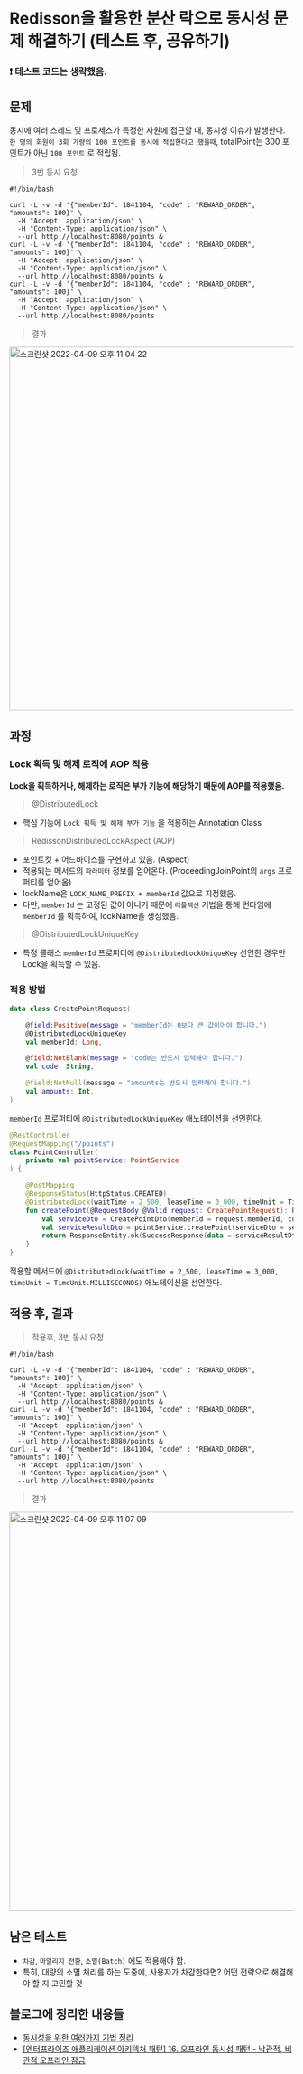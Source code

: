 # Redisson을 활용한 분산 락으로 동시성 문제 해결하기 (테스트 후, 공유하기)

### :exclamation: 테스트 코드는 생략했음.

## 문제

동시에 여러 스레드 및 프로세스가 특정한 자원에 접근할 때, 동시성 이슈가 발생한다. `한 명의 회원이 3회 가량의 100 포인트를 동시에 적립한다고 했을때`, totalPoint는 300 포인트가 아닌 `100 포인트` 로
적립됨.

> 3번 동시 요청

```shell
#!/bin/bash

curl -L -v -d '{"memberId": 1841104, "code" : "REWARD_ORDER", "amounts": 100}' \
  -H "Accept: application/json" \
  -H "Content-Type: application/json" \
  --url http://localhost:8080/points &
curl -L -v -d '{"memberId": 1841104, "code" : "REWARD_ORDER", "amounts": 100}' \
  -H "Accept: application/json" \
  -H "Content-Type: application/json" \
  --url http://localhost:8080/points &
curl -L -v -d '{"memberId": 1841104, "code" : "REWARD_ORDER", "amounts": 100}' \
  -H "Accept: application/json" \
  -H "Content-Type: application/json" \
  --url http://localhost:8080/points
```

> 결과

<img width="643" alt="스크린샷 2022-04-09 오후 11 04 22" src="https://user-images.githubusercontent.com/23515771/162577636-e52e4c65-f335-4ea4-bd71-10128b2c4dd4.png">

## 과정

### Lock 획득 및 해제 로직에 AOP 적용

**Lock을 획득하거나, 해제하는 로직은 부가 기능에 해당하기 때문에 AOP를 적용했음.**

> @DistributedLock

- 핵심 기능에 `Lock 획득 및 해제 부가 기능` 을 적용하는 Annotation Class

> RedissonDistributedLockAspect (AOP)

- 포인트컷 + 어드바이스를 구현하고 있음. (Aspect)
- 적용되는 메서드의 `파라미터` 정보를 얻어온다. (ProceedingJoinPoint의 `args` 프로퍼티를 얻어옴)
- lockName은 `LOCK_NAME_PREFIX + memberId` 값으로 지정했음.
- 다만, `memberId` 는 고정된 값이 아니기 때문에 `리플렉션` 기법을 통해 런타임에 `memberId` 를 획득하여, lockName을 생성했음.

> @DistributedLockUniqueKey

- 특정 클래스 `memberId` 프로퍼티에 `@DistributedLockUniqueKey` 선언한 경우만 Lock을 획득할 수 있음.

### 적용 방법

```kotlin
data class CreatePointRequest(

    @field:Positive(message = "memberId는 0보다 큰 값이어야 합니다.")
    @DistributedLockUniqueKey
    val memberId: Long,

    @field:NotBlank(message = "code는 반드시 입력해야 합니다.")
    val code: String,

    @field:NotNull(message = "amounts는 반드시 입력해야 합니다.")
    val amounts: Int,
)
```

`memberId` 프로퍼티에 `@DistributedLockUniqueKey` 애노테이션을 선언한다.

```kotlin
@RestController
@RequestMapping("/points")
class PointController(
    private val pointService: PointService
) {

    @PostMapping
    @ResponseStatus(HttpStatus.CREATED)
    @DistributedLock(waitTime = 2_500, leaseTime = 3_000, timeUnit = TimeUnit.MILLISECONDS)
    fun createPoint(@RequestBody @Valid request: CreatePointRequest): ResponseEntity<SuccessResponse<CreatePointResultDto>> {
        val serviceDto = CreatePointDto(memberId = request.memberId, code = request.code, amounts = request.amounts)
        val serviceResultDto = pointService.createPoint(serviceDto = serviceDto)
        return ResponseEntity.ok(SuccessResponse(data = serviceResultDto))
    }
}
```

적용할 메서드에 `@DistributedLock(waitTime = 2_500, leaseTime = 3_000, timeUnit = TimeUnit.MILLISECONDS)` 애노테이션을 선언한다.

## 적용 후, 결과

> 적용후, 3번 동시 요청

```shell
#!/bin/bash

curl -L -v -d '{"memberId": 1841104, "code" : "REWARD_ORDER", "amounts": 100}' \
  -H "Accept: application/json" \
  -H "Content-Type: application/json" \
  --url http://localhost:8080/points &
curl -L -v -d '{"memberId": 1841104, "code" : "REWARD_ORDER", "amounts": 100}' \
  -H "Accept: application/json" \
  -H "Content-Type: application/json" \
  --url http://localhost:8080/points &
curl -L -v -d '{"memberId": 1841104, "code" : "REWARD_ORDER", "amounts": 100}' \
  -H "Accept: application/json" \
  -H "Content-Type: application/json" \
  --url http://localhost:8080/points
```

> 결과

<img width="706" alt="스크린샷 2022-04-09 오후 11 07 09" src="https://user-images.githubusercontent.com/23515771/162577743-d8032ffb-8d1d-4387-ba56-fa2201dfdefe.png">

## 남은 테스트

- `차감`, `마일리지 전환`, `소멸(Batch)` 에도 적용해야 함.
- 특히, 대량의 소멸 처리를 하는 도중에, 사용자가 차감한다면? 어떤 전략으로 해결해야 할 지 고민할 것

## 블로그에 정리한 내용들

- [동시성을 위한 여러가지 기법 정리](https://hyos-dev-log.tistory.com/9)
- [[엔터프라이즈 애플리케이션 아키텍처 패턴] 16. 오프라인 동시성 패턴 - 낙관적, 비관적 오프라인 잠금](https://hyos-dev-log.tistory.com/15)
